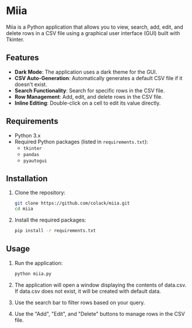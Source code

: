 # Miia

Miia is a Python application that allows you to view, search, add, edit, and delete rows in a CSV file using a graphical user interface (GUI) built with Tkinter.

## Features

- **Dark Mode**: The application uses a dark theme for the GUI.
- **CSV Auto-Generation**: Automatically generates a default CSV file if it doesn't exist.
- **Search Functionality**: Search for specific rows in the CSV file.
- **Row Management**: Add, edit, and delete rows in the CSV file.
- **Inline Editing**: Double-click on a cell to edit its value directly.

## Requirements

- Python 3.x
- Required Python packages (listed in `requirements.txt`):
  - `tkinter`
  - `pandas`
  - `pyautogui`

## Installation

1. Clone the repository:

    ```sh
    git clone https://github.com/colack/miia.git
    cd miia
    ```

2. Install the required packages:

    ```sh
    pip install -r requirements.txt
    ```

## Usage

1. Run the application:

    ```sh
    python miia.py
    ```

2. The application will open a window displaying the contents of data.csv. If data.csv does not exist, it will be created with default data.

3. Use the search bar to filter rows based on your query.

4. Use the "Add", "Edit", and "Delete" buttons to manage rows in the CSV file.
